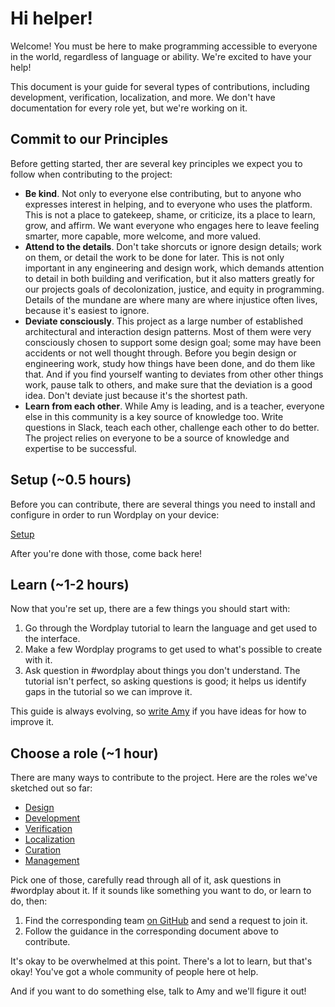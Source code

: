 # Hi helper!

Welcome! You must be here to make programming accessible to everyone in the world, regardless of language or ability. We're excited to have your help!

This document is your guide for several types of contributions, including development, verification, localization, and more. We don't have documentation for every role yet, but we're working on it.

## Commit to our Principles

Before getting started, ther are several key principles we expect you to follow when contributing to the project:

-   **Be kind**. Not only to everyone else contributing, but to anyone who expresses interest in helping, and to everyone who uses the platform. This is not a place to gatekeep, shame, or criticize, its a place to learn, grow, and affirm. We want everyone who engages here to leave feeling smarter, more capable, more welcome, and more valued.
-   **Attend to the details**. Don't take shorcuts or ignore design details; work on them, or detail the work to be done for later. This is not only important in any engineering and design work, which demands attention to detail in both building and verification, but it also matters greatly for our projects goals of decolonization, justice, and equity in programming. Details of the mundane are where many are where injustice often lives, because it's easiest to ignore.
-   **Deviate consciously**. This project as a large number of established architectural and interaction design patterns. Most of them were very consciously chosen to support some design goal; some may have been accidents or not well thought through. Before you begin design or engineering work, study how things have been done, and do them like that. And if you find yourself wanting to deviates from other other things work, pause talk to others, and make sure that the deviation is a good idea. Don't deviate just because it's the shortest path.
-   **Learn from each other**. While Amy is leading, and is a teacher, everyone else in this community is a key source of knowledge too. Write questions in Slack, teach each other, challenge each other to do better. The project relies on everyone to be a source of knowledge and expertise to be successful.

## Setup (~0.5 hours)

Before you can contribute, there are several things you need to install and configure in order to run Wordplay on your device:

[Setup](contributing/setup.md)

After you're done with those, come back here!

## Learn (~1-2 hours)

Now that you're set up, there are a few things you should start with:

1.  Go through the Wordplay tutorial to learn the language and get used to the interface.
2.  Make a few Wordplay programs to get used to what's possible to create with it.
3.  Ask question in #wordplay about things you don't understand. The tutorial isn't perfect, so asking questions is good; it helps us identify gaps in the tutorial so we can improve it.

This guide is always evolving, so [write Amy](mailto:ajko@uw.edu) if you have ideas for how to improve it.

## Choose a role (~1 hour)

There are many ways to contribute to the project. Here are the roles we've sketched out so far:

-   [Design](contributing/design.md)
-   [Development](contributing/development.md)
-   [Verification](contributing/verification.md)
-   [Localization](contributing/localization.md)
-   [Curation](contributing/curation.md)
-   [Management](contributing/management.md)

Pick one of those, carefully read through all of it, ask questions in #wordplay about it. If it sounds like something you want to do, or learn to do, then:

1. Find the corresponding team [on GitHub](https://github.com/orgs/wordplaydev/teams) and send a request to join it.
2. Follow the guidance in the corresponding document above to contribute.

It's okay to be overwhelmed at this point. There's a lot to learn, but that's okay! You've got a whole community of people here ot help.

And if you want to do something else, talk to Amy and we'll figure it out!
